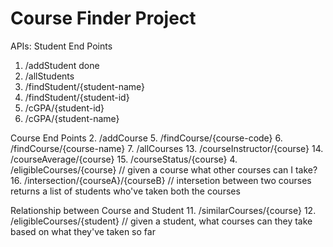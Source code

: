 # Course Finder Project

APIs:
Student End Points
1. /addStudent done
8. /allStudents
9. /findStudent/{student-name}
10. /findStudent/{student-id}
17. /cGPA/{student-id}
18. /cGPA/{student-name}

Course End Points
2. /addCourse
5. /findCourse/{course-code}
6. /findCourse/{course-name}
7. /allCourses
13. /courseInstructor/{course}
14. /courseAverage/{course}
15. /courseStatus/{course}
4. /eligibleCourses/{course} // given a course what other courses can I take?
16. /intersection/{courseA}/{courseB} // intersetion between two courses returns a list of students who've taken both the courses

Relationship between Course and Student
11. /similarCourses/{course}
12. /eligibleCourses/{student} // given a student, what courses can they take based on what they've taken so far

